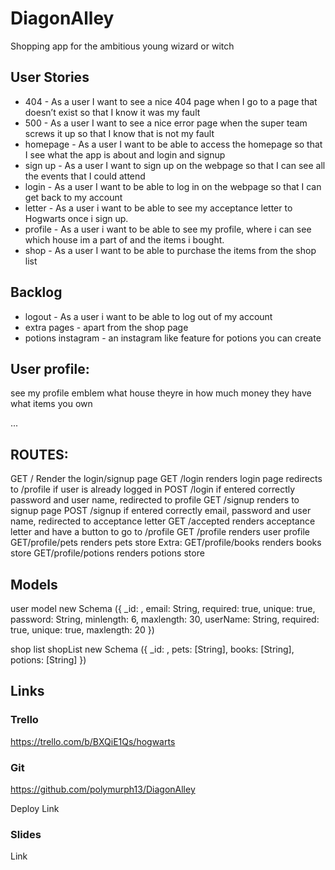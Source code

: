 # DiagonAlley
Shopping app for the ambitious young wizard or witch

## User Stories
- 404 - As a user I want to see a nice 404 page when I go to a page that doesn’t exist so that I know it was my fault
- 500 - As a user I want to see a nice error page when the super team screws it up so that I know that is not my fault
- homepage - As a user I want to be able to access the homepage so that I see what the app is about and login and signup
- sign up - As a user I want to sign up on the webpage so that I can see all the events that I could attend
- login - As a user I want to be able to log in on the webpage so that I can get back to my account
- letter - As a user i want to be able to see my acceptance letter to Hogwarts once i sign up. 
- profile - As a user i want to be able to see my profile, where i can see which house im a part of and the items i bought. 
- shop - As a user I want to be able to purchase the items from the shop list

## Backlog
- logout - As a user i want to be able to log out of my account
- extra pages - apart from the shop page 
- potions instagram - an instagram like feature for potions you can create

## User profile:

see my profile
emblem what house theyre in
how much money they have 
what items you own


...
## ROUTES:
GET /
Render the login/signup page 
GET /login
renders login page
redirects to /profile if user is already logged in
POST /login
if entered correctly password and user name, redirected to profile
GET /signup
renders to signup page
POST /signup
if entered correctly email, password and user name, redirected to acceptance letter
GET /accepted
renders acceptance letter and have a button to go to /profile
GET /profile
renders user profile
GET/profile/pets
renders pets store
Extra:
GET/profile/books
renders books store
GET/profile/potions
renders potions store

## Models
user model 
new Schema ({
_id: , 
email: String, required: true, unique: true,
password: String, minlength: 6, maxlength: 30,
userName: String, required: true, unique: true, maxlength: 20 
}) 

shop list
shopList new Schema ({
_id: , pets: [String], books: [String], potions: [String]
})
  
## Links
### Trello
https://trello.com/b/BXQiE1Qs/hogwarts

### Git

https://github.com/polymurph13/DiagonAlley

Deploy Link

### Slides

Link
